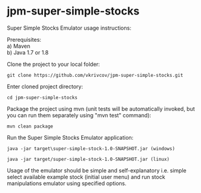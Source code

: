 # jpm-super-simple-stocks

Super Simple Stocks Emulator usage instructions:

Prerequisites:  
a) Maven  
b) Java 1.7 or 1.8  

Clone the project to your local folder: 
```
git clone https://github.com/vkrivcov/jpm-super-simple-stocks.git
```

Enter cloned project directory:  
```
cd jpm-super-simple-stocks
```

Package the project using mvn (unit tests will be automatically invoked, but you can run them separately using "mvn test" command):  
```
mvn clean package
```

Run the Super Simple Stocks Emulator application:  
```
java -jar target\super-simple-stock-1.0-SNAPSHOT.jar (windows)  
```
```
java -jar target/super-simple-stock-1.0-SNAPSHOT.jar (linux)  
```

Usage of the emulator should be simple and self-explanatory i.e. simple select available example stock (initial user menu)
and run stock manipulations emulator using specified options.
